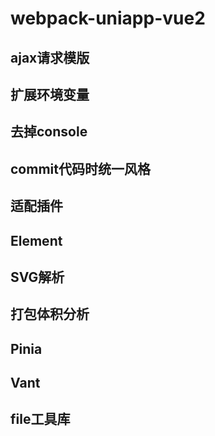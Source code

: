 # webpack-uniapp-vue2
 
## ajax请求模版

## 扩展环境变量

## 去掉console

## commit代码时统一风格

## 适配插件

## Element

## SVG解析

## 打包体积分析

## Pinia

## Vant

## file工具库